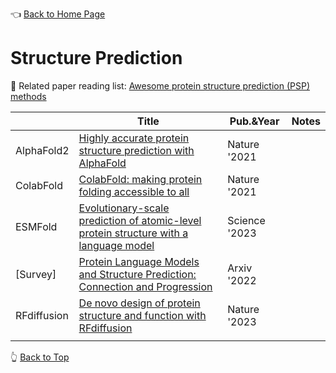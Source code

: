 👈 [Back to Home Page](../README.md/)

# Structure Prediction

📘 Related paper reading list: [Awesome protein structure prediction (PSP) methods](https://github.com/bozhenhhu/A-Review-of-pLMs-and-Methods-for-Protein-Structure-Prediction)

|   |Title|Pub.&Year|Notes|
|---|-----|---------|-----|
|AlphaFold2|[Highly accurate protein structure prediction with AlphaFold](https://www.nature.com/articles/s41586-021-03819-2)|Nature '2021||
|ColabFold|[ColabFold: making protein folding accessible to all](https://www.nature.com/articles/s41592-022-01488-1)|Nature '2021|
|ESMFold|[ Evolutionary-scale prediction of atomic-level protein structure with a language model](https://www.science.org/doi/10.1126/science.ade2574)|Science '2023|
|[Survey]|[Protein Language Models and Structure Prediction: Connection and Progression](https://arxiv.org/abs/2211.16742)|Arxiv '2022|
|RFdiffusion|[De novo design of protein structure and function with RFdiffusion](https://www.nature.com/articles/s41586-023-06415-8)|Nature '2023|
||||


👆 [Back to Top](#structure-prediction)
